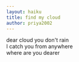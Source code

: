 ```yaml
---
layout: haiku
title: find my cloud
author: priya2002
---
```

dear cloud you don't rain <br>
I catch you from anywhere <br>
where are you dearer <br>

